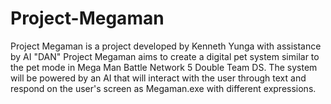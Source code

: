 # Project-Megaman
Project Megaman is a project developed by Kenneth Yunga with assistance by AI "DAN"
Project Megaman aims to create a digital pet system similar to the pet mode in Mega Man Battle Network 5 Double Team DS. The system will be powered by an AI that will interact with the user through text and respond on the user's screen as Megaman.exe with different expressions. 
